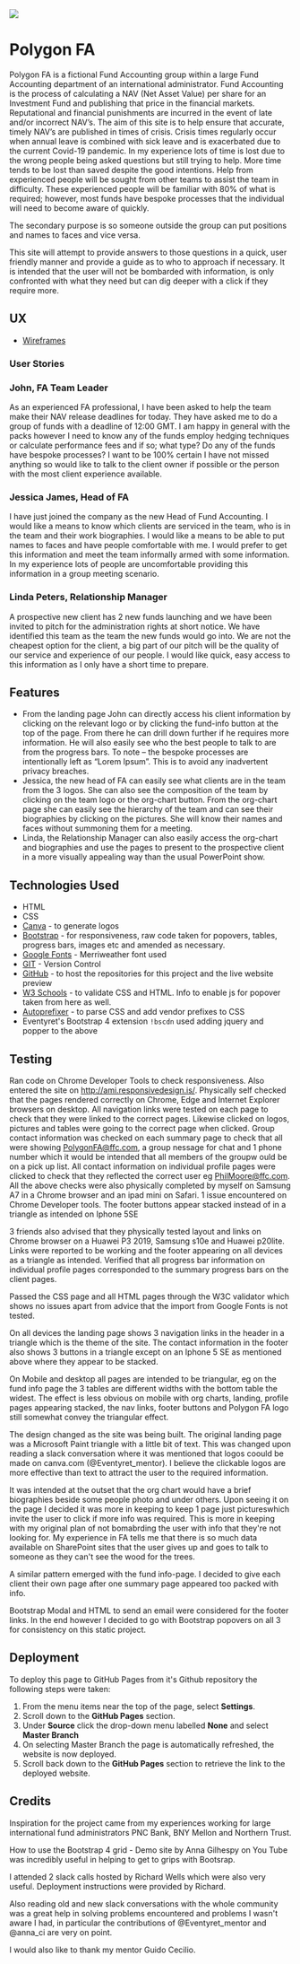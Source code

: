 <img src="https://codeinstitute.s3.amazonaws.com/fullstack/ci_logo_small.png" style="margin: 0;">

# Polygon FA
Polygon FA is a fictional Fund Accounting group within a large Fund Accounting department of an international administrator.
Fund Accounting is the process of calculating a NAV (Net Asset Value) per share for an Investment Fund and publishing that price in the financial markets. Reputational and financial punishments are incurred in the event of late and/or incorrect NAV’s.
The aim of this site is to help ensure that accurate, timely NAV’s are published in times of crisis. Crisis times regularly occur when annual leave is combined with sick leave and is exacerbated due to the current Covid-19 pandemic. In my experience lots of time is lost due to the wrong people being asked questions but still trying to help. More time tends to be lost than saved despite the good intentions.
Help from experienced people will be sought from other teams to assist the team in difficulty. These experienced people will be familiar with 80% of what is required; however, most funds have bespoke processes that the individual will need to become aware of quickly. 

The secondary purpose is so someone outside the group can put positions and names to faces and vice versa.

This site will attempt to provide answers to those questions in a quick, user friendly manner and provide a guide as to who to approach if necessary. It is intended that the user will not be bombarded with information, is only confronted with what they need but can dig deeper with a click if they require more.

## UX



* [Wireframes](https://github.com/gerd113/MS1/tree/master/assets/wireframes) 


 



### User Stories

### John, FA Team Leader
As an experienced FA professional, I have been asked to help the team make their NAV release deadlines for today. They have asked me to do a group of funds with a deadline of 12:00 GMT. I am happy in general with the packs however I need to know any of the funds employ hedging techniques or calculate performance fees and if so; what type? Do any of the funds have bespoke processes?
I want to be 100% certain I have not missed anything so would like to talk to the client owner if possible or the person with the most client experience available.

### Jessica James, Head of FA
I have just joined the company as the new Head of Fund Accounting.
I would like a means to know which clients are serviced in the team, who is in the team and their work biographies. I would like a means to be able to put names to faces and have people comfortable with me. I would prefer to get this information and meet the team informally armed with some information. In my experience lots of people are uncomfortable providing this information in a group meeting scenario.

### Linda Peters, Relationship Manager
A prospective new client has 2 new funds launching and we have been invited to pitch for the administration rights at short notice.
We have identified this team as the team the new funds would go into. We are not the cheapest option for the client, a big part of our pitch will be the quality of our service and experience of our people.  I would like quick, easy access to this information as I only have a short time to prepare. 


## Features


*	From the landing page John can directly access his client information by clicking on the relevant logo or by clicking the fund-info button at the top of the page. From there he can drill down further if he requires more information. He will also easily see who the best people to talk to are from the progress bars. To note – the bespoke processes are intentionally left as “Lorem Ipsum”. This is to avoid any inadvertent privacy breaches. 
*	Jessica, the new head of FA can easily see what clients are in the team from the 3 logos. She can also see the composition of the team by clicking on the team logo or the org-chart button. From the org-chart page she can easily see the hierarchy of the team and can see their biographies by clicking on the pictures. She will know their names and faces without summoning them for a meeting.
*	Linda, the Relationship Manager can also easily access the org-chart and biographies and use the pages to present to the prospective client in a more visually appealing way than the usual PowerPoint show.

## Technologies Used

* HTML 
* CSS 
* [Canva](https://www.canva.com/) - to generate logos
* [Bootstrap](https://getbootstrap.com/) - for responsiveness, raw code taken for popovers, tables, progress bars, images etc and amended as necessary.
* [Google Fonts](https://fonts.google.com/) - Merriweather font used
* [GIT](https://git-scm.com/) - Version Control
* [GitHub](https://github.com/) - to host the repositories for this project and the live 
    website preview
* [W3 Schools](https://validator.w3.org/) - to validate CSS and HTML. Info to enable js for popover taken from here as well.
* [Autoprefixer](https://autoprefixer.github.io/) - to parse CSS and add vendor prefixes to CSS
* Eventyret's Bootstrap 4 extension `!bscdn` used adding jquery and popper to the above



## Testing

Ran code on Chrome Developer Tools to check responsiveness.
Also entered the site on http://ami.responsivedesign.is/.
Physically self checked that the pages rendered correctly on Chrome, Edge and Internet Explorer browsers on desktop. 
All navigation links were tested on each page to check that they were linked to the correct pages. Likewise clicked on logos, pictures and tables were going to the correct page when clicked.
Group contact information was checked on each summary page to check that all were showing PolygonFA@ffc.com, a group nessage for chat and 1 phone number which it would be intended that all members of the groupw ould be on a pick up list.
All contact information on individual profile pages were clicked to check that they reflected the correct user eg PhilMoore@ffc.com. 
All the above checks were also physically completed by myself on Samsung A7 in a Chrome browser and an ipad mini on Safari.
1 issue encountered on Chrome Developer tools. The footer buttons appear stacked instead of in a triangle as intended on Iphone 5SE

3 friends also advised that they physically tested layout and links on Chrome browser on a Huawei P3 2019, Samsung s10e and Huawei p20lite.
Links were reported to be working and the footer appearing on all devices as a triangle as intended.
Verified that all progress bar information on individual profile pages corresponded to the summary progress bars on the client pages.

Passed the CSS page and all HTML pages through the W3C validator which shows no issues apart from advice that the import from Google Fonts is not tested.

On all devices the landing page shows 3 navigation links in the header in a triangle which is the theme of the site.
The contact information in the footer also shows 3 buttons in a triangle except on an Iphone 5 SE as mentioned above where they appear to be stacked.

On Mobile and desktop all pages are intended to be triangular, eg on the fund info page the 3 tables are different widths with the bottom table the widest.
The effect is less obvious on mobile with org charts, landing, profile pages appearing stacked, the nav links, footer buttons and Polygon FA logo still somewhat convey the triangular effect.

The design changed as the site was being built. The original landing page was a Microsoft Paint triangle with a little bit of text. This was changed upon reading a slack conversation where it was mentioned that logos coould be made on canva.com (@Eventyret_mentor).
I believe the clickable logos are more effective than text to attract the user to the required information. 

It was intended at the outset that the org chart would have a brief biographies beside some people photo and under others. Upon seeing it on the page I decided it was more in keeping to keep 1 page just pictureswhich invite the user to click if more info was required.
This is more in keeping with my original plan of not bomabrding the user with info that they're not looking for.
My experience in FA tells me that there is so much data available on SharePoint sites that the user gives up and goes to talk to someone as they can't see the wood for the trees.

A similar pattern emerged with the fund info-page. I decided to give each client their own page after one summary page appeared too packed with info.

Bootstrap Modal and HTML to send an email were considered for the footer links. In the end however I decided to go with Bootstrap popovers on all 3 for consistency on this static project.



## Deployment

To deploy this page to GitHub Pages from it's Github repository the following steps were taken: 

1. From the menu items near the top of the page, select **Settings**.
2. Scroll down to the **GitHub Pages** section.
3. Under **Source** click the drop-down menu labelled **None** and select **Master Branch**
4. On selecting Master Branch the page is automatically refreshed, the website is now deployed. 
5. Scroll back down to the **GitHub Pages** section to retrieve the link to the deployed website.
 



## Credits

Inspiration for the project came from my experiences working for large international fund administrators PNC Bank, BNY Mellon and Northern Trust.

How to use the Bootstrap 4 grid - Demo site by Anna Gilhespy on You Tube was incredibly useful in helping to get to grips with Bootsrap.

I attended 2 slack calls hosted by Richard Wells which were also very useful. Deployment instructions were provided  by Richard.

Also reading old and new slack conversations with the whole community was a great help in solving problems encountered and problems I wasn't aware I had, in particular the contributions of @Eventyret_mentor and @anna_ci 
are very on point.

I would also like to thank my mentor Guido Cecilio.